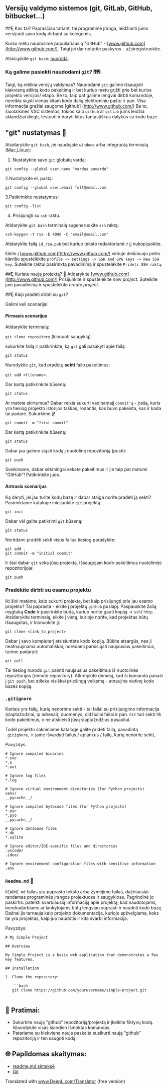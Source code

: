 ## Versijų valdymo sistemos (git, GitLab, GitHub, bitbucket...)

##Ę Kas tai?
Paprasčiau tariant, tai programinė įranga, leidžianti jums versijuoti savo kodą dirbant su kolegomis.

Kurso metu naudosime populiariausią "GitHub" - [www.github.com](http://www.github.com/). Taigi jei dar neturite paskyros - užsiregistruokite.

Atsisiųskite `git bash`: [nuoroda](https://git-scm.com/downloads).

### Ką galime pasiekti naudodami `git`? 🗺️ 

Taigi, ką reiškia versijų valdymas? Naudodami `git` galime išsaugoti kiekvieną atliktą kodo pakeitimą ir bet kuriuo metu grįžti prie bet kurios projekto versijos/ etapo. Be to, taip pat galime lengvai dirbti komandoje, nereikia siųsti vienas kitam kodo dalių elektroniniu paštu ir pan. Visa informacija gražiai saugoma [github] (http://www.github.com/) Be to, šiuolaikinės VSC sistemos, tokios kaip `github` ar `gitlab` jums leidžia sklandžiai diegti, testuoti ir daryti kitus fantastiškus dalykus su kodo baze.

## "git" nustatymas 🧰 

Atsidarykite `git bash`, jei naudojate `windows` arba integruotą terminalą (Mac,Linux):
1. Nustatykite savo `git` globalų vardą:


`git config --global user.name "vardas pavardė"`


2.Nustatykite el. paštą:


`git config --global user.email full@email.com`


3.Patikrinkite nustatymus:


`git config -list`


4. Prisijungti su `ssh` raktu.

Atidarykite `git bash` terminalą sugeneruokite `ssh` raktą:

`ssh-keygen -t rsa -b 4096 -C "email@email.com"`


Atidarykite failą `id_rsa.pub` bet kuriuo teksto redaktoriumi ir jį nukopijuokite.

Eikite į [www.github.com](http://www.github.com/) viršuje dešiniuoju pelės klavišu spustelėkite `profile -> settings -> SSH and GPG keys -> New SSH key`.
Suteikite raktui pasirinktą pavadinimą ir spustelėkite `Pridėti SSH raktą`.


##Ę Kuriate naują projektą? 📃 
Atidarykite [www.github.com](http://www.github.com/) Prisijunkite ir spustelėkite _new project_. Suteikite jam pavadinimą ir spustelėkite _create project_.

##Ę Kaip pradėti dirbti su `git`?

Galimi keli scenarijai:

#### Pirmasis scenarijus

Atidarykite terminalą:

`git clone repository` (klonuoti saugyklą)

sukurkite failą ir patikrinkite, ką `git` gali pasakyti apie failą:

`git status`

Nurodykite `git`, kad pradėtų **sekti** failo pakeitimus:

`git add <filename>`.

Dar kartą patikrinkite būseną:

`git status`

Ar matote skirtumus? Dabar reikia sukurti vadinamajį  `commit'ą` - įrašą, kuris yra tiesiog projekto istorijos taškas, rodantis, kas buvo pakeista, kas ir kada tai padarė. Sukurkime jį!

`git commit -m "first commit"`

Dar kartą patikrinkite būseną:

`git status`

Dabar jau galime siųsti kodą į nuotolinę repozitoriją (push):

`git push`

Sveikiname, dabar sėkmingai sekate pakeitimus ir jie taip pat matomi "GitHub"! Patikrinkite juos.


#### Antrasis scenarijus

Ką daryti, jei jau turite kodų bazę ir dabar staiga norite pradėti ją sekti?
Pasirinktame kataloge inicijuokite `git` projektą.

`git init`

Dabar vėl galite patikrinti `git` būseną:

`git status`

Norėdami pradėti sekti visus failus tiesiog parašykite:

```
git add .
git commit -m "initial commit"
```

Ir štai dabar `git` seka jūsų projektą. Išsaugojam kodo pakeitimus nuotolinėje repozitorijoje:


`git push`


### Pradėkite dirbti su esamu projektu

Iki šiol matėme, kaip sukurti projektą, bet kaip prisijungti prie jau esamo projekto?
Tai paprasta - eikite į projektų `github` puslapį. Paspauskite žalią mygtuką **Code** ir pasirinkite būdą, kuriuo norite gauti kopiją -> `ssh`/ `hhtp`.
Atsidarykite terminalą, eikite į vietą, kurioje norite, kad projektas būtų išsaugotas, ir klonuokite jį:

`git clone <link_to_project>`


Dabar į savo kompiuterį atsisiuntėte kodo kopiją. Būkite atsargūs, nes ji neatnaujinama automatiškai, norėdami parsisiųsti naujausius pakeitimus, turime padaryti:

`git pull`

Tai tiesiog nurodo `git` paimti naujausius pakeitimus iš nuotolinės repozitorijos (remote repository). Atkreipkite dėmesį, kad ši komanda panaši į `git push`, bet atlieka visiškai priešingą veiksmą - atnaujina vietinę kodo bazės kopiją.

### `.gitignore`

Kartais yra failų, kurių nenorime sekti - tai failai su prisijungimo informacija (slaptažodziai, ip adresai), duomenys, didžiuliai failai ir pan.
`Git` turi sekti tik kodo pakeitimus, o ne atskleisti jūsų slaptažodžius pasauliui.

Todėl projekto šakniniame kataloge galite pridėti failą, pavadintą `.gitignore,` ir jame išvardyti failus / aplankus / failų, kurių nenorite sekti, 

Pavyzdys:

```text
# Ignore compiled binaries
*.exe
*.o
*.out

# Ignore log files
*.log

# Ignore virtual environment directories (for Python projects)
venv/
__pycache__/

# Ignore compiled bytecode files (for Python projects)
*.pyc
*.pyo
__pycache__/

# Ignore database files
*.db
*.sqlite

# Ignore editor/IDE-specific files and directories
.vscode/
.idea/

# Ignore environment configuration files with sensitive information
.env

```


### `Readme.md` 📑 

`README.md` failas yra paprasto teksto arba žymėjimo failas, dažniausiai randamas programinės įrangos projektuose ir saugyklose. Pagrindinė jo paskirtis: pateikti svarbiausią informaciją apie projektą, kad naudotojams, bendradarbiams ar lankytojams būtų lengviau suprasti ir naudoti kodo bazę. Dažnai jis tarnauja kaip projekto dokumentacija, kurioje apžvelgiama, koks tai yra projektas, kaip juo naudotis ir kita svarbi informacija.

Pavyzdys:

```text
# My Simple Project

## Overview

My Simple Project is a basic web application that demonstrates a few key features.

## Installation

1. Clone the repository:

   ```bash
   git clone https://github.com/yourusername/simple-project.git


```


## 🧠 Pratimai:
* Sukurkite naują "github" repozitoriją/projektą ir įkelkite fiktyvų kodą. Išbandykite visas šiandien išmoktas komandas.
* Patariame su kiekviena nauja paskaita susikurti naują "github" repozitoriją ir ten saugoti kodą.

## 🌐 Papildomas skaitymas:

* [readme.md sintaksė](https://www.markdownguide.org/basic-syntax/)
* [Git](https://product.hubspot.com/blog/git-and-github-tutorial-for-beginners)

Translated with www.DeepL.com/Translator (free version)
